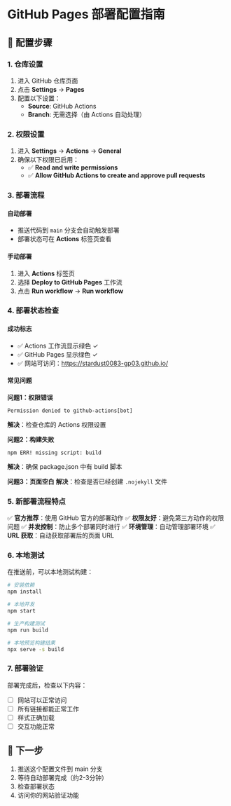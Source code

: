 # GitHub Pages 部署配置指南

## 🚀 **配置步骤**

### **1. 仓库设置**
1. 进入 GitHub 仓库页面
2. 点击 **Settings** → **Pages**
3. 配置以下设置：
   - **Source**: GitHub Actions
   - **Branch**: 无需选择（由 Actions 自动处理）

### **2. 权限设置**
1. 进入 **Settings** → **Actions** → **General**
2. 确保以下权限已启用：
   - ✅ **Read and write permissions**
   - ✅ **Allow GitHub Actions to create and approve pull requests**

### **3. 部署流程**

#### **自动部署**
- 推送代码到 `main` 分支会自动触发部署
- 部署状态可在 **Actions** 标签页查看

#### **手动部署**
1. 进入 **Actions** 标签页
2. 选择 **Deploy to GitHub Pages** 工作流
3. 点击 **Run workflow** → **Run workflow**

### **4. 部署状态检查**

#### **成功标志**
- ✅ Actions 工作流显示绿色 ✓
- ✅ GitHub Pages 显示绿色 ✓
- ✅ 网站可访问：https://stardust0083-gp03.github.io/

#### **常见问题**

**问题1：权限错误**
```
Permission denied to github-actions[bot]
```
**解决**：检查仓库的 Actions 权限设置

**问题2：构建失败**
```
npm ERR! missing script: build
```
**解决**：确保 package.json 中有 build 脚本

**问题3：页面空白**
**解决**：检查是否已经创建 `.nojekyll` 文件

### **5. 新部署流程特点**

✅ **官方推荐**：使用 GitHub 官方的部署动作
✅ **权限友好**：避免第三方动作的权限问题
✅ **并发控制**：防止多个部署同时进行
✅ **环境管理**：自动管理部署环境
✅ **URL 获取**：自动获取部署后的页面 URL

### **6. 本地测试**

在推送前，可以本地测试构建：
```bash
# 安装依赖
npm install

# 本地开发
npm start

# 生产构建测试
npm run build

# 本地预览构建结果
npx serve -s build
```

### **7. 部署验证**

部署完成后，检查以下内容：
- [ ] 网站可以正常访问
- [ ] 所有链接都能正常工作
- [ ] 样式正确加载
- [ ] 交互功能正常

## 🎯 **下一步**

1. 推送这个配置文件到 main 分支
2. 等待自动部署完成（约2-3分钟）
3. 检查部署状态
4. 访问你的网站验证功能